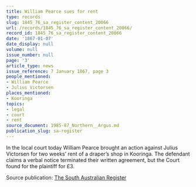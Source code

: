 ```yaml
---
title: William Pearce sues for rent
type: records
slug: 1845_76_sa_register_content_20066
url: /records/1845_76_sa_register_content_20066/
record_id: 1845_76_sa_register_content_20066
date: '1867-01-07'
date_display: null
volume: null
issue_number: null
page: '3'
article_type: news
issue_reference: 7 January 1867, page 3
people_mentioned:
- William Pearce
- Julius Victorsen
places_mentioned:
- Kooringa
topics:
- legal
- court
- rent
source_document: 1985-87_Northern__Argus.md
publication_slug: sa-register
---
```


In the local court today William Pearce brought an action against Julius Victorsen for two weeks’ rent of a draper’s shop in Kooringa.  The defendant claims a verbal notice terminated their written agreement, but the Court found for the plaintiff for £3.

Source publication: [The South Australian Register](/publications/sa-register/)
